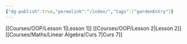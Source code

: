 ```yaml
---
{"dg-publish":true,"permalink":"/index/","tags":["gardenEntry"]}
---
```


[[Courses/OOP/Lesson 1\|Lesson 1]]
[[Courses/OOP/Lesson 2\|Lesson 2]]
[[Courses/Maths/Linear Algebra/Curs 7\|Curs 7]]

